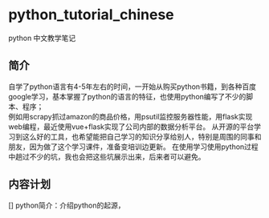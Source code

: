 # python_tutorial_chinese
python 中文教学笔记

## 简介

  自学了python语言有4-5年左右的时间，一开始从购买python书籍，到各种百度google学习，基本掌握了python的语言的特征，也使用python编写了不少的脚本、程序；  
  例如用scrapy抓过amazon的商品价格，用psutil监控服务器性能，用flask实现web编程，最近使用vue+flask实现了公司内部的数据分析平台。
  从开源的平台学习到这么好的工具，也希望能把自己学习的知识分享给别人，特别是周围的同事和朋友，因为做了这个学习课件，准备变培训边更新。
  在使用学习使用python过程中趟过不少的坑，我也会把这些坑展示出来，后来者可以避免。

## 内容计划
  
  [] python简介：介绍python的起源，
  

